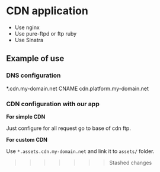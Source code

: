 # CDN application

- Use nginx
- Use pure-ftpd or ftp ruby
- Use Sinatra


## Example of use

### DNS configuration

*.cdn.my-domain.net CNAME cdn.platform.my-domain.net


### CDN configuration with our app


__For simple CDN__

Just configure for all request go to base of cdn ftp.

__For custom CDN__

Use `*.assets.cdn.my-domain.net` and link it to `assets/` folder.
>>>>>>> Stashed changes
